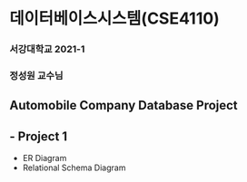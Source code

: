 # 데이터베이스시스템(CSE4110)

### 서강대학교 2021-1

### 정성원 교수님



## Automobile Company Database Project

## - Project 1 

- ER Diagram
- Relational Schema Diagram